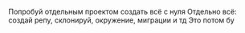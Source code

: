 Попробуй отдельным проектом создать всё с нуля
Отдельно всё: создай репу, склонируй, окружение, миграции и тд
Это потом бу